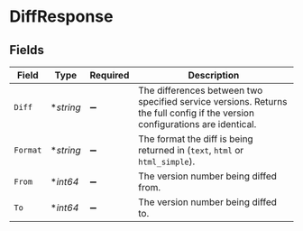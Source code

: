 # DiffResponse


## Fields

| Field                                                                                                                        | Type                                                                                                                         | Required                                                                                                                     | Description                                                                                                                  |
| ---------------------------------------------------------------------------------------------------------------------------- | ---------------------------------------------------------------------------------------------------------------------------- | ---------------------------------------------------------------------------------------------------------------------------- | ---------------------------------------------------------------------------------------------------------------------------- |
| `Diff`                                                                                                                       | **string*                                                                                                                    | :heavy_minus_sign:                                                                                                           | The differences between two specified service versions. Returns the full config if the version configurations are identical. |
| `Format`                                                                                                                     | **string*                                                                                                                    | :heavy_minus_sign:                                                                                                           | The format the diff is being returned in (`text`, `html` or `html_simple`).                                                  |
| `From`                                                                                                                       | **int64*                                                                                                                     | :heavy_minus_sign:                                                                                                           | The version number being diffed from.                                                                                        |
| `To`                                                                                                                         | **int64*                                                                                                                     | :heavy_minus_sign:                                                                                                           | The version number being diffed to.                                                                                          |